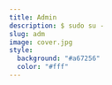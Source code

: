 ```yaml
---
title: Admin
description: $ sudo su -
slug: adm
image: cover.jpg
style:
  background: "#a67256"
  color: "#fff"
---
```

